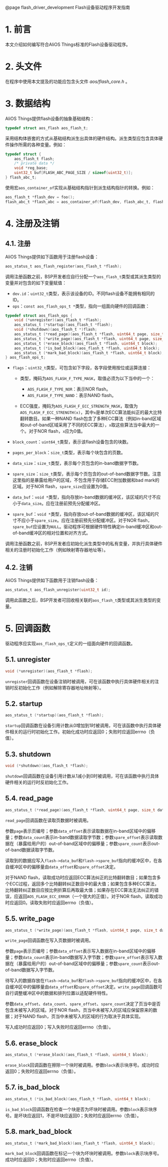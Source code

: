 @page flash_driver_development Flash设备驱动程序开发指南

# 1. 前言
本文介绍如何编写符合AliOS Things标准的Flash设备驱动程序。

# 2. 头文件
在程序中使用本文提及的功能应包含头文件 *aos/flash_core.h* 。

# 3. 数据结构
AliOS Things提供flash设备的抽象基础结构：
```c
typedef struct aos_flash aos_flash_t;
```
采用结构体嵌套的方式从基础结构派生出具体的硬件结构。派生类型应包含具体硬件操作所需的各种变量。例如：
```c
typedef struct {
    aos_flash_t flash;
    /* private data */
    void *reg_base;
    uint32_t buf[FLASH_ABC_PAGE_SIZE / sizeof(uint32_t)];
} flash_abc_t;
```
使用宏`aos_container_of`实现从基础结构指针到派生结构指针的转换。例如：
```c
aos_flash_t *flash_dev = foo();
flash_abc_t *flash_abc = aos_container_of(flash_dev, flash_abc_t, flash);
```

# 4. 注册及注销
## 4.1. 注册
AliOS Things提供如下函数用于注册flash设备：
```c
aos_status_t aos_flash_register(aos_flash_t *flash);
```
调用注册函数之前，BSP开发者应自行分配一个`aos_flash_t`类型或其派生类型的变量并对包含的如下变量赋值：
* `dev.id`：`uint32_t`类型，表示该设备的ID。不同flash设备不能拥有相同的ID。
* `ops`：`const aos_flash_ops_t *`类型，指向一组面向硬件的回调函数：
```c
typedef struct aos_flash_ops {
    void (*unregister)(aos_flash_t *flash);
    aos_status_t (*startup)(aos_flash_t *flash);
    void (*shutdown)(aos_flash_t *)flash;
    aos_status_t (*read_page)(aos_flash_t *flash, uint64_t page, size_t data_offset, size_t data_count, size_t spare_offset, size_t spare_count);
    aos_status_t (*write_page)(aos_flash_t *flash, uint64_t page, size_t data_offset, size_t data_count, size_t spare_offset, size_t spare_count);
    aos_status_t (*erase_block)(aos_flash_t *flash, uint64_t block);
    aos_status_t (*is_bad_block)(aos_flash_t *flash, uint64_t block);
    aos_status_t (*mark_bad_block)(aos_flash_t *flash, uint64_t block);
} aos_flash_ops_t;
```
* `flags`：`uint32_t`类型，可包含如下字段，各字段使用按位或运算连接：
    + 类型，掩码为`AOS_FLASH_F_TYPE_MASK`，取值必须为以下当中的一个：
        - `AOS_FLASH_F_TYPE_NOR`：表示NOR flash。
        - `AOS_FLASH_F_TYPE_NAND`：表示NAND flash。

    + ECC强度，掩码为`AOS_FLASH_F_ECC_STRENGTH_MASK`，取值为`AOS_FLASH_F_ECC_STRENGTH(x)`，其中`x`是单次ECC算法能纠正的最大比特翻转数目。如果一种NAND flash包含了多种ECC算法（例如in-band区域和out-of-band区域采用了不同的ECC算法），`x`取这些算法当中最大的一个。对于NOR flash，`x`应为0值。

* `block_count`：`uint64_t`类型，表示该flash设备包含的块数。
* `pages_per_block`：`size_t`类型，表示每个块包含的页数。
* `data_size`：`size_t`类型，表示每个页包含的in-band数据字节数。
* `spare_size`：`size_t`类型，表示每个页包含的out-of-band数据字节数。注意这里指的是暴露给用户的区域，不包含用于存储ECC附加数据和bad mark的区域。对于NOR flash，`spare_size`应设置为0值。
* `data_buf`：`void *`类型，指向存放in-band数据的缓冲区，该区域的尺寸不应小于`data_size`。应在注册前预先分配缓冲区。
* `spare_buf`：`void *`类型，指向存放out-of-band数据的缓冲区，该区域的尺寸不应小于`spare_size`。应在注册前预先分配缓冲区。对于NOR flash，`spare_buf`应设置为`NULL`。驱动程序可根据硬件特性确定in-band缓冲区和out-of-band缓冲区的相对位置和对齐方式。

调用注册函数之前，BSP开发者应初始化派生类型中的私有变量，并执行具体硬件相关的注册时初始化工作（例如映射寄存器地址等）。

## 4.2. 注销
AliOS Things提供如下函数用于注销flash设备：
```c
aos_status_t aos_flash_unregister(uint32_t id);
```
调用此函数之后，BSP开发者可回收相关联的`aos_flash_t`类型或其派生类型的变量。

# 5. 回调函数
驱动程序应实现`aos_flash_ops_t`定义的一组面向硬件的回调函数。

## 5.1. unregister
```c
void (*unregister)(aos_flash_t *flash);
```
`unregister`回调函数在设备注销时被调用，可在该函数中执行具体硬件相关的注销时反初始化工作（例如解除寄存器地址映射等）。

## 5.2. startup
```c
aos_status_t (*startup)(aos_flash_t *flash);
```
`startup`回调函数在设备引用计数从0增加到1时被调用，可在该函数中执行具体硬件相关的运行时初始化工作。初始化成功时应返回0；失败时应返回errno（负值）。

## 5.3. shutdown
```c
void (*shutdown)(aos_flash_t *flash);
```
`shutdown`回调函数在设备引用计数从1减小到0时被调用，可在该函数中执行具体硬件相关的运行时反初始化工作。

## 5.4. read_page
```c
aos_status_t (*read_page)(aos_flash_t *flash, uint64_t page, size_t data_offset, size_t data_count, size_t spare_offset, size_t spare_count);
```
`read_page`回调函数在读取页数据时被调用。

参数`page`表示页编号；参数`data_offset`表示读取数据在in-band区域中的偏移量；参数`data_count`表示in-band数据读取字节数；参数`spare_offset`表示读取数据在（暴露给用户的）out-of-band区域中的偏移量；参数`spare_count`表示out-of-band数据读取字节数。

读取到的数据应写入`flash->data_buf`和`flash->spare_buf`指向的缓冲区中，在各自缓冲区中的偏移量由`data_offset`和`spare_offset`决定。

对于NAND flash，读取成功时应返回ECC算法纠正的比特翻转数目；如果包含多个ECC过程，返回多个比特翻转纠正数目中的最大值；如果包含多种ECC算法，比特翻转纠正数目应按比例折算后再取最大值；如果存在ECC算法无法纠正的错误，应返回`AOS_FLASH_ECC_ERROR`（一个很大的正值）。对于NOR flash，读取成功时应返回0。读取失败时应返回errno（负值）。

## 5.5. write_page
```c
aos_status_t (*write_page)(aos_flash_t *flash, uint64_t page, size_t data_offset, size_t data_count, size_t spare_offset, size_t spare_count);
```
`write_page`回调函数在写入页数据时被调用。

参数`page`表示页编号；参数`data_offset`表示写入数据在in-band区域中的偏移量；参数`data_count`表示in-band数据写入字节数；参数`spare_offset`表示写入数据在（暴露给用户的）out-of-band区域中的偏移量；参数`spare_count`表示out-of-band数据写入字节数。

待写入的数据存放在`flash->data_buf`和`flash->spare_buf`指向的缓冲区中，在各自缓冲区中的偏移量由`data_offset`和`spare_offset`决定。`write_page`回调函数可自行调整缓冲区中的数据和排列位置以适配硬件特性。

参数`data_offset`、`data_count`、`spare_offset`、`spare_count`决定了页当中是否包含未被写入的区域。对于NOR flash，页当中未被写入的区域应保留原来的数据；对于NAND flash，页当中未被写入的区域的行为取决于具体实现。

写入成功时应返回0；写入失败时应返回errno（负值）。

## 5.6. erase_block
```c
aos_status_t (*erase_block)(aos_flash_t *flash, uint64_t block);
```
`erase_block`回调函数在擦除一个块时被调用。参数`block`表示块序号。成功时应返回0；失败时应返回errno（负值）。

## 5.7. is_bad_block
```c
aos_status_t (*is_bad_block)(aos_flash_t *flash, uint64_t block);
```
`is_bad_block`回调函数在检查一个块是否为坏块时被调用。参数`block`表示块序号。是坏块应返回1，不是坏块应返回0；失败时应返回errno（负值）。

## 5.8. mark_bad_block
```c
aos_status_t (*mark_bad_block)(aos_flash_t *flash, uint64_t block);
```
`mark_bad_block`回调函数在标记一个块为坏块时被调用。参数`block`表示块序号。成功时应返回0；失败时应返回errno（负值）。

